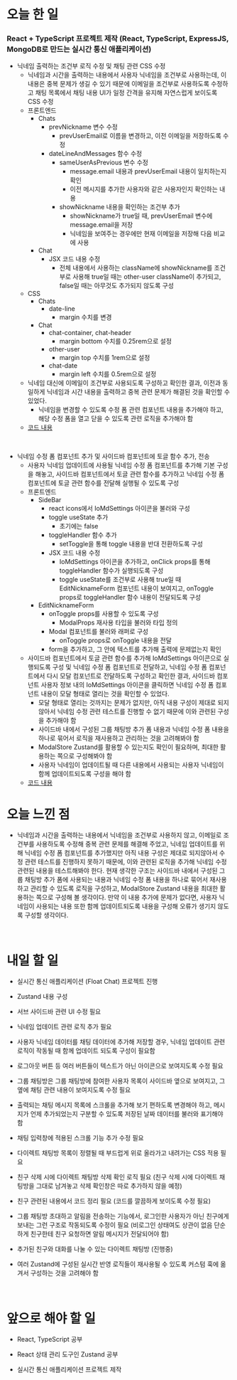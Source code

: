 # 오늘 한 일

### React + TypeScript 프로젝트 제작 (React, TypeScript, ExpressJS, MongoDB로 만드는 실시간 통신 애플리케이션)

- 닉네임 출력하는 조건부 로직 수정 및 채팅 관련 CSS 수정
  - 닉네임과 시간을 출력하는 내용에서 사용자 닉네임을 조건부로 사용하는데, 이 내용은 중복 문제가 생길 수 있기 때문에 이메일을 조건부로 사용하도록 수정하고 채팅 목록에서 채팅 내용 UI가 일정 간격을 유지해 자연스럽게 보이도록 CSS 수정
  - 프론트엔드
    - Chats
      - prevNickname 변수 수정
        - prevUserEmail로 이름을 변경하고, 이전 이메일을 저장하도록 수정
      - dateLineAndMessages 함수 수정
        - sameUserAsPrevious 변수 수정
          - message.email 내용과 prevUserEmail 내용이 일치하는지 확인
          - 이전 메시지를 추가한 사용자와 같은 사용자인지 확인하는 내용
        - showNickname 내용을 확인하는 조건부 추가
          - showNickname가 true일 때, prevUserEmail 변수에 message.email을 저장
          - 닉네임을 보여주는 경우에만 현재 이메일을 저장해 다음 비교에 사용
    - Chat
      - JSX 코드 내용 수정
        - 전체 내용에서 사용하는 className에 showNickname를 조건부로 사용해 true일 때는 other-user className이 추가되고, false일 때는 아무것도 추가되지 않도록 구성
  - CSS
    - Chats
      - date-line
        - margin 수치를 변경
    - Chat
      - chat-container, chat-header
        - margin bottom 수치를 0.25rem으로 설정
      - other-user
        - margin top 수치를 1rem으로 설정
      - chat-date
        - margin left 수치를 0.5rem으로 설정
  - 닉네임 대신에 이메일이 조건부로 사용되도록 구성하고 확인한 결과, 이전과 동일하게 닉네임과 시간 내용을 출력하고 중복 관련 문제가 해결된 것을 확인할 수 있었다.
    - 닉네임을 변경할 수 있도록 수정 폼 관련 컴포넌트 내용을 추가해야 하고, 해당 수정 폼을 열고 닫을 수 있도록 관련 로직을 추가해야 함
  - [코드 내용](https://github.com/jeongsangtae/float-chat/commit/a7c791e23c9b69c55e4c53c4314ab96e6d9eea9e)

<br />

- 닉네임 수정 폼 컴포넌트 추가 및 사이드바 컴포넌트에 토글 함수 추가, 전송
  - 사용자 닉네임 업데이트에 사용될 닉네임 수정 폼 컴포넌트를 추가해 기본 구성을 해놓고, 사이드바 컴포넌트에서 토글 관련 함수를 추가하고 닉네임 수정 폼 컴포넌트에 토글 관련 함수를 전달해 실행될 수 있도록 구성
  - 프론트엔드
    - SideBar
      - react icons에서 IoMdSettings 아이콘을 불러와 구성
      - toggle useState 추가
        - 초기에는 false
      - toggleHandler 함수 추가
        - setToggle을 통해 toggle 내용을 반대 전환하도록 구성
      - JSX 코드 내용 수정
        - IoMdSettings 아이콘을 추가하고, onClick props를 통해 toggleHandler 함수가 실행되도록 구성
        - toggle useState를 조건부로 사용해 true일 때 EditNicknameForm 컴포넌트 내용이 보여지고, onToggle props로 toggleHandler 함수 내용이 전달되도록 구성
    - EditNicknameForm
      - onToggle props를 사용할 수 있도록 구성
        - ModalProps 재사용 타입을 불러와 타입 정의
      - Modal 컴포넌트를 불러와 래퍼로 구성
        - onToggle props로 onToggle 내용을 전달
      - form을 추가하고, 그 안에 텍스트를 추가해 출력에 문제없는지 확인
  - 사이드바 컴포넌트에서 토글 관련 함수를 추가해 IoMdSettings 아이콘으로 실행되도록 구성 및 닉네임 수정 폼 컴포넌트로 전달하고, 닉네임 수정 폼 컴포넌트에서 다시 모달 컴포넌트로 전달하도록 구성하고 확인한 결과, 사이드바 컴포넌트 사용자 정보 내의 IoMdSettings 아이콘을 클릭하면 닉네임 수정 폼 컴포넌트 내용이 모달 형태로 열리는 것을 확인할 수 있었다.
    - 모달 형태로 열리는 것까지는 문제가 없지만, 아직 내용 구성이 제대로 되지 않아서 닉네임 수정 관련 테스트를 진행할 수 없기 때문에 이와 관련된 구성을 추가해야 함
    - 사이드바 내에서 구성된 그룹 채팅방 추가 폼 내용과 닉네임 수정 폼 내용을 하나로 묶어서 로직을 재사용하고 관리하는 것을 고려해봐야 함
    - ModalStore Zustand를 활용할 수 있는지도 확인이 필요하며, 최대한 활용하는 쪽으로 구성해봐야 함
    - 사용자 닉네임이 업데이트될 때 다른 내용에서 사용되는 사용자 닉네임이 함께 업데이트되도록 구성을 해야 함
  - [코드 내용](https://github.com/jeongsangtae/float-chat/commit/5ab9507dabd47a079c8b348413a23bac35711637)

# 오늘 느낀 점

- 닉네임과 시간을 출력하는 내용에서 닉네임을 조건부로 사용하지 않고, 이메일로 조건부를 사용하도록 수정해 중복 관련 문제를 해결해 주었고, 닉네임 업데이트를 위해 닉네임 수정 폼 컴포넌트를 추가했지만 아직 내용 구성은 제대로 되지않아서 수정 관련 테스트를 진행하지 못하기 때문에, 이와 관련된 로직을 추가해 닉네임 수정 관련된 내용을 테스트해봐야 한다. 현재 생각한 구조는 사이드바 내에서 구성된 그룹 채팅방 추가 폼에 사용되는 내용과 닉네임 수정 폼 내용을 하나로 묶어서 재사용하고 관리할 수 있도록 로직을 구성하고, ModalStore Zustand 내용을 최대한 활용하는 쪽으로 구성해 볼 생각이다. 만약 이 내용 추가에 문제가 없다면, 사용자 닉네임이 사용되는 내용 또한 함께 업데이트되도록 내용을 구성해 오류가 생기지 않도록 구성할 생각이다.

<br />

# 내일 할 일

- 실시간 통신 애플리케이션 (Float Chat) 프로젝트 진행

- Zustand 내용 구성

- 서브 사이드바 관련 UI 수정 필요

- 닉네임 업데이트 관련 로직 추가 필요

- 사용자 닉네임 데이터를 채팅 데이터에 추가해 저장할 경우, 닉네임 업데이트 관련 로직이 작동될 때 함께 업데이트 되도록 구성이 필요함

- 로그아웃 버튼 등 여러 버튼들이 텍스트가 아닌 아이콘으로 보여지도록 수정 필요

- 그룹 채팅방은 그룹 채팅방에 참여한 사용자 목록이 사이드바 옆으로 보여지고, 그 옆에 채팅 관련 내용이 보여지도록 수정 필요

- 출력되는 채팅 메시지 목록에 스크롤을 추가해 보기 편하도록 변경해야 하고, 메시지가 언제 추가되었는지 구분할 수 있도록 저장된 날짜 데이터를 불러와 표기해야 함

- 채팅 입력창에 적용된 스크롤 기능 추가 수정 필요

- 다이렉트 채팅방 목록이 정렬될 때 부드럽게 위로 올라가고 내려가는 CSS 적용 필요

- 친구 삭제 시에 다이렉트 채팅방 삭제 확인 로직 필요 (친구 삭제 시에 다이렉트 채팅방을 그대로 남겨놓고 삭제 확인창은 따로 추가하지 않을 예정)

- 친구 관련된 내용에서 코드 정리 필요 (코드를 깔끔하게 보이도록 수정 필요)

- 그룹 채팅방 초대하고 알림을 전송하는 기능에서, 로그인한 사용자가 아닌 친구에게 보내는 그런 구조로 작동되도록 수정이 필요 (비로그인 상태여도 상관이 없음 단순하게 친구한테 친구 요청하면 알림 메시지가 전달되어야 함)

- 추가된 친구와 대화를 나눌 수 있는 다이렉트 채팅방 (진행중)

- 여러 Zustand에 구성된 실시간 반영 로직들이 재사용될 수 있도록 커스텀 훅에 옮겨서 구성하는 것을 고려해야 함

<br />

# 앞으로 해야 할 일

- React, TypeScript 공부

- React 상태 관리 도구인 Zustand 공부

- 실시간 통신 애플리케이션 프로젝트 제작
